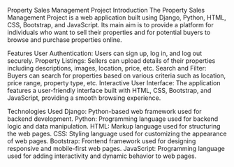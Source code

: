 Property Sales Management Project
Introduction
The Property Sales Management Project is a web application built using Django, 
Python, HTML, CSS, Bootstrap, and JavaScript. Its main aim is to provide a 
platform for individuals who want to sell their properties and for potential buyers to browse and purchase properties online.

Features
User Authentication: Users can sign up, log in, and log out securely.
Property Listings: Sellers can upload details of their properties including descriptions, images, location, price, etc.
Search and Filter: Buyers can search for properties based on various criteria such as location, price range, property type, etc.
Interactive User Interface: The application features a user-friendly interface built with HTML, CSS, Bootstrap, and JavaScript, providing a smooth browsing experience.


Technologies Used
Django: Python-based web framework used for backend development.
Python: Programming language used for backend logic and data manipulation.
HTML: Markup language used for structuring the web pages.
CSS: Styling language used for customizing the appearance of web pages.
Bootstrap: Frontend framework used for designing responsive and mobile-first web pages.
JavaScript: Programming language used for adding interactivity and dynamic behavior to web pages.
